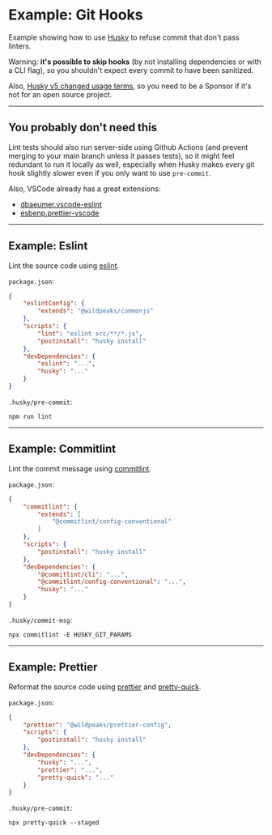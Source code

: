 # Example: Git Hooks

Example showing how to use [Husky](https://www.npmjs.com/package/husky)
to refuse commit that don't pass linters.

Warning: **it's possible to skip hooks** (by not installing dependencies or with a CLI flag),
so you shouldn't expect every commit to have been sanitized.

Also, [Husky v5 changed usage terms](https://dev.to/typicode/what-s-new-in-husky-5-32g5),
so you need to be a Sponsor if it's not for an open source project.


---
## You probably don't need this

Lint tests should also run server-side using Github Actions (and prevent merging to your main branch unless it passes tests),
so it might feel redundant to run it locally as well, especially when Husky makes every git hook slightly slower
even if you only want to use `pre-commit`.

Also, VSCode already has a great extensions:
 - [dbaeumer.vscode-eslint](https://marketplace.visualstudio.com/items?itemName=dbaeumer.vscode-eslint)
 - [esbenp.prettier-vscode](https://marketplace.visualstudio.com/items?itemName=esbenp.prettier-vscode)


---
## Example: Eslint

Lint the source code using [eslint](https://www.npmjs.com/package/eslint).

`package.json`:
````json
{
	"eslintConfig": {
		"extends": "@wildpeaks/commonjs"
	},
	"scripts": {
		"lint": "eslint src/**/*.js",
		"postinstall": "husky install"
	},
	"devDependencies": {
		"eslint": "...",
		"husky": "..."
	}
}
````

`.husky/pre-commit`:
````
npm run lint
````


---
## Example: Commitlint

Lint the commit message using [commitlint](https://www.npmjs.com/package/commitlint).

`package.json`:
````json
{
	"commitlint": {
		"extends": [
			"@commitlint/config-conventional"
		]
	},
	"scripts": {
		"postinstall": "husky install"
	},
	"devDependencies": {
		"@commitlint/cli": "...",
		"@commitlint/config-conventional": "...",
		"husky": "..."
	}
}
````

`.husky/commit-msg`:
````
npx commitlint -E HUSKY_GIT_PARAMS
````


---
## Example: Prettier

Reformat the source code using [prettier](https://www.npmjs.com/package/prettier)
and [pretty-quick](https://www.npmjs.com/package/pretty-quick).

`package.json`:
````json
{
	"prettier": "@wildpeaks/prettier-config",
	"scripts": {
		"postinstall": "husky install"
	},
	"devDependencies": {
		"husky": "...",
		"prettier": "...",
		"pretty-quick": "..."
	}
}
````

`.husky/pre-commit`:
````
npx pretty-quick --staged
````
